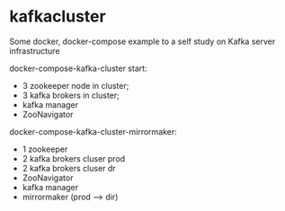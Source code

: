 # kafkacluster
Some docker, docker-compose example to a self study on Kafka server infrastructure

docker-compose-kafka-cluster start:
 - 3 zookeeper node in cluster; 
 - 3 kafka brokers in cluster;
 - kafka manager
 - ZooNavigator

docker-compose-kafka-cluster-mirrormaker:
 - 1 zookeeper
 - 2 kafka brokers cluser prod
 - 2 kafka brokers cluser dr
 - ZooNavigator
 - kafka manager
 - mirrormaker (prod --> dir)
